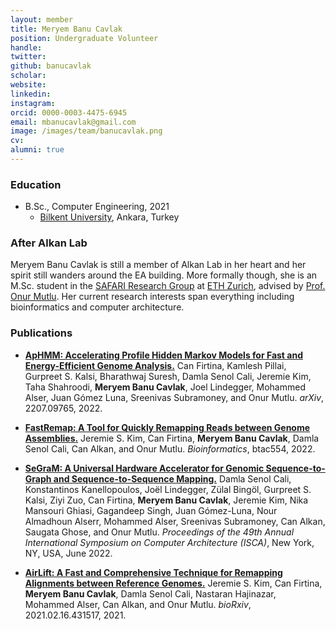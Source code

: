```yaml
---
layout: member
title: Meryem Banu Cavlak
position: Undergraduate Volunteer
handle: 
twitter:
github: banucavlak
scholar: 
website: 
linkedin: 
instagram:
orcid: 0000-0003-4475-6945
email: mbanucavlak@gmail.com
image: /images/team/banucavlak.png
cv: 
alumni: true
---
```


### Education

- B.Sc., Computer Engineering, 2021 
  - [Bilkent University](http://www.cs.bilkent.edu.tr/), Ankara, Turkey
  
### After Alkan Lab
 Meryem Banu Cavlak is still a member of Alkan Lab in her heart and her spirit still wanders around the EA building. More formally though, she is an M.Sc. student in the [SAFARI Research Group](https://safari.ethz.ch/) at [ETH Zurich](https://ethz.ch/en.html), advised by [Prof. Onur Mutlu](https://people.inf.ethz.ch/omutlu/). Her current research interests span everything including bioinformatics and computer architecture. 
 
### Publications

- [**ApHMM: Accelerating Profile Hidden Markov Models for Fast and Energy-Efficient Genome Analysis.**](https://arxiv.org/abs/2207.09765) Can Firtina, Kamlesh Pillai, Gurpreet S. Kalsi, Bharathwaj Suresh, Damla Senol Cali, Jeremie Kim, Taha Shahroodi, **Meryem Banu Cavlak**, Joel Lindegger, Mohammed Alser, Juan Gómez Luna, Sreenivas Subramoney, and Onur Mutlu. *arXiv*, 2207.09765, 2022.

- [**FastRemap: A Tool for Quickly Remapping Reads between Genome Assemblies.**](https://doi.org/10.1093/bioinformatics/btac554) Jeremie S. Kim,  Can Firtina, **Meryem Banu Cavlak**, Damla Senol Cali, Can Alkan, and Onur Mutlu. *Bioinformatics*, btac554, 2022.

- [**SeGraM: A Universal Hardware Accelerator for Genomic Sequence-to-Graph and Sequence-to-Sequence Mapping.**](https://doi.org/10.1145/3470496.3527436) Damla Senol Cali, Konstantinos Kanellopoulos, Joël Lindegger, Zülal Bingöl, Gurpreet S. Kalsi, Ziyi Zuo,  Can Firtina, **Meryem Banu Cavlak**, Jeremie Kim, Nika Mansouri Ghiasi, Gagandeep Singh, Juan Gómez-Luna, Nour Almadhoun Alserr, Mohammed Alser, Sreenivas Subramoney, Can Alkan, Saugata Ghose, and Onur Mutlu. *Proceedings of the 49th Annual International Symposium on Computer Architecture (ISCA)*, New York, NY, USA, June 2022.

- [**AirLift: A Fast and Comprehensive Technique for Remapping Alignments between Reference Genomes.**](http://biorxiv.org/content/early/2021/02/17/2021.02.16.431517.abstract) Jeremie S. Kim, Can Firtina, **Meryem Banu Cavlak**, Damla Senol Cali, Nastaran Hajinazar, Mohammed Alser, Can Alkan, and Onur Mutlu. *bioRxiv*, 2021.02.16.431517, 2021.
